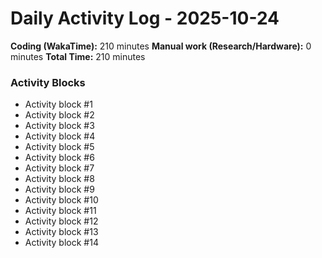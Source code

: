 # Daily Activity Log - 2025-10-24

**Coding (WakaTime):** 210 minutes
**Manual work (Research/Hardware):** 0 minutes
**Total Time:** 210 minutes

### Activity Blocks
- Activity block #1
- Activity block #2
- Activity block #3
- Activity block #4
- Activity block #5
- Activity block #6
- Activity block #7
- Activity block #8
- Activity block #9
- Activity block #10
- Activity block #11
- Activity block #12
- Activity block #13
- Activity block #14
